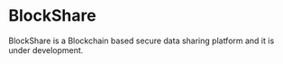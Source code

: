 # BlockShare

BlockShare is a Blockchain based secure data sharing platform and it is under development.
